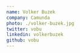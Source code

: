 ```yaml
---
name: Volker Buzek
company: Camunda
photo: ./volker-buzek.jpg
twitter: vobu
linkedin: volkerbuzek
github: vobu
---
```

